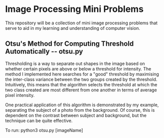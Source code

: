 # Image Processing Mini Problems

This repository will be a collection of mini image processing problems that
serve to aid in my learning and understanding of computer vision. 

## Otsu's Method for Computing Threshold Automatically -- otsu.py

Thresholding is a way to separate out shapes in the image based on whether
certain pixels are above or below a threshold for intensity. The method
I implemented here searches for a "good" threshold by maximising the
inter-class variance between the two groups created by the threshold.
Intuitively, this means that the algorithm selects the threshold at which the
two class created are most different from one another in terms of average pixel
intensity.

One practical application of this algorithm is demonstrated by my example,
separating the subject of a photo from the background. Of course, this is
dependent on the contrast between subject and background, but the technique can
be quite effective.

To run: python3 otsu.py [imageName]
